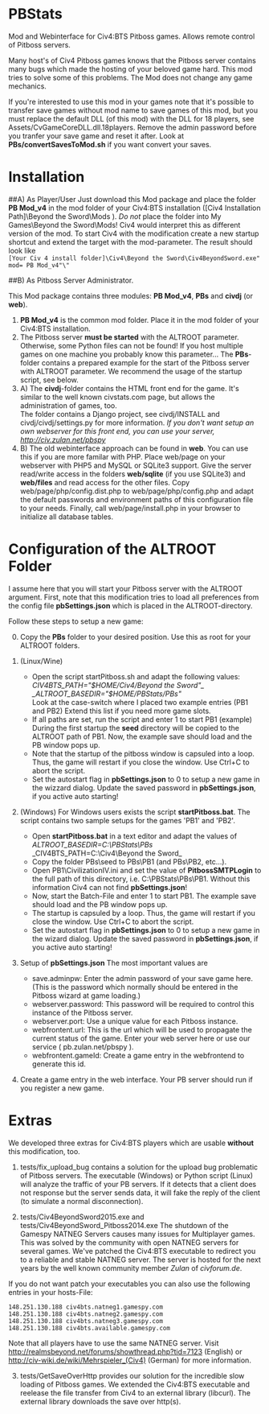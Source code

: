 PBStats
=======

Mod and Webinterface for Civ4:BTS Pitboss games. Allows remote control of Pitboss servers. 

Many host's of Civ4 Pitboss games knows that the Pitboss server contains many bugs 
which made the hosting of your beloved game hard. This mod tries to solve some of this 
problems. The Mod does not change any game mechanics. 

If you're interested to use this mod in your games note that it's possible to transfer 
save games without mod name to save games of this mod, but you must replace the default DLL (of this mod)
with the DLL for 18 players, see Assets/CvGameCoreDLL.dll.18players.
Remove the admin password before you tranfer your save game and reset it after. 
Look at **PBs/convertSavesToMod.sh** if you want convert your saves.


Installation
=======

##A) As Player/User 
Just download this Mod package and place the folder **PB Mod_v4** in the mod folder of your Civ4:BTS installation ([Civ4 Installation Path]\Beyond the Sword\Mods ). 
*Do not* place the folder into My Games\Beyond the Sword\Mods! Civ4 would interpret this as different version of the mod. 
To start Civ4 with the modification create a new startup shortcut and extend the target with the mod-parameter. The result should look like  
`[Your Civ 4 install folder]\Civ4\Beyond the Sword\Civ4BeyondSword.exe" mod= PB Mod_v4"\"`

##B) As Pitboss Server Administrator. 

This Mod package contains three modules: **PB Mod\_v4**, **PBs** and **civdj** (or **web**). 

1. **PB Mod\_v4** is the common mod folder. Place it in the mod folder of your Civ4:BTS installation. 
2. The Pitboss server **must be started** with the ALTROOT parameter. Otherwise, some Python files can not be found! If you host multiple games on one machine you probably know this parameter... 
The **PBs**-folder contains a prepared example for the start of the Pitboss server 
with ALTROOT parameter. We recommend the usage of the startup script, see below. 
3. A) The **civdj**-folder contains the HTML front end for the game. 
It's similar to the well known civstats.com page, but allows the administration of games, too.  
The folder contains a Django project, see civdj/INSTALL and civdj/civdj/settings.py for more information.
*If you don't want setup an own webserver for this front end, you can use your server, http://civ.zulan.net/pbspy*
3. B) The old webinterface approach can be found in **web**. You can use this if you are more
familar with PHP. Place web/page on your webserver with PHP5 and MySQL or SQLite3 support. Give the server read/write access in the folders **web/sqlite** (if you use SQLite3) and **web/files** 
and read access for the other files. 
Copy web/page/php/config.dist.php to web/page/php/config.php and adapt the default passwords and environment paths of this configuration file to your needs. 
Finally, call web/page/install.php in your browser to initialize all database tables. 



Configuration of the ALTROOT Folder
=======

I assume here that you will start your Pitboss server with the ALTROOT argument. 
First, note that this modification tries to load all preferences from 
the config file **pbSettings.json** which is placed in the ALTROOT-directory.

Follow these steps to setup a new game: 

0. Copy the **PBs** folder to your desired position. 
Use this as root for your ALTROOT folders. 

1. (Linux/Wine) 
   * Open the script startPitboss.sh and adapt the following values: 
_CIV4BTS_PATH="$HOME/Civ4/Beyond the Sword"_  
_ALTROOT_BASEDIR="$HOME/PBStats/PBs"_  
Look at the case-switch where I placed two example entries (PB1 and PB2) 
Extend this list if you need more game slots. 
    * If all paths are set, run the script and enter 1 to start PB1 (example)
During the first startup the **seed** directory will be copied to the ALTROOT path of PB1.
Now, the example save should load and the PB window pops up.
    * Note that the startup of the pitboss window is capsuled into a loop. Thus, the game will restart if you close the window. Use Ctrl+C to abort the script. 
    * Set the autostart flag in **pbSettings.json** to 0 to setup a new game in the wizzard dialog.
Update the saved password in **pbSettings.json**, if you active auto starting!

2. (Windows)
For Windows users exists the script **startPitboss.bat**. The script contains two sample setups for the games 'PB1' and 'PB2'.
    * Open **startPitboss.bat** in a text editor and adapt the values of
_ALTROOT_BASEDIR=C:\PBStats\PBs_
_CIV4BTS_PATH=C:\Civ4\Beyond the Sword\_
    * Copy the folder PBs\seed to PBs\PB1 (and PBs\PB2, etc…).
    * Open PB1\CivilizationIV.ini and set the value of **PitbossSMTPLogin** to the full path of this directory, i.e. C:\PBStats\PBs\PB1. Without this information Civ4 can not find **pbSettings.json**!
    * Now, start the Batch-File and enter 1 to start PB1. The example save should load and the PB window pops up.
    * The startup is capsuled by a loop. Thus, the game will restart if you close the window. Use Ctrl+C to abort the script. 
    * Set the autostart flag in **pbSettings.json** to 0 to setup a new game in the wizard dialog.
Update the saved password in **pbSettings.json**, if you active auto starting!

3. Setup of **pbSettings.json** 
The most important values are 
    * save.adminpw: Enter the admin password of your save game here. (This is the password which
normally should be entered in the Pitboss wizard at game loading.) 
    * webserver.password: This password will be required to control this instance of the Pitboss server. 
    * webserver.port: Use a unique value for each Pitboss instance. 
    * webfrontent.url: This is the url which will be used to propagate the current status of the game.  Enter your web server here or use our service ( pb.zulan.net/pbspy ).
    * webfrontent.gameId: Create a game entry in the webfrontend to generate this id. 

4. Create a game entry in the web interface. Your PB server should run if you register a new game.


Extras
=======

We developed three extras for Civ4:BTS players which are usable **without** this modification, too. 

1. tests/fix_upload_bug contains a solution for the upload bug problematic of Pitboss servers. The executable (Windows) or Python script (Linux) will 
analyze the traffic of your PB servers. If it detects that a client does not response but the server sends data, it will fake the reply of the client (to simulate a normal disconnection).

2. tests/Civ4BeyondSword2015.exe and tests/Civ4BeyondSword_Pitboss2014.exe
The shutdown of the Gamespy NATNEG Servers causes many issues for Multiplayer games. This was solved 
by the community with open NATNEG servers for several games. We've patched the Civ4:BTS executable to 
redirect you to a reliable and stable NATNEG server. The server is hosted for the next years by the well known community member *Zulan* of *civforum.de*.

If you do not want patch your executables you can also use the following entries in your hosts-File:
```
148.251.130.188 civ4bts.natneg1.gamespy.com
148.251.130.188 civ4bts.natneg2.gamespy.com
148.251.130.188 civ4bts.natneg3.gamespy.com
148.251.130.188 civ4bts.available.gamespy.com
```

Note that all players have to use the same NATNEG server. 
Visit http://realmsbeyond.net/forums/showthread.php?tid=7123 (English) or  
http://civ-wiki.de/wiki/Mehrspieler_(Civ4) (German)  for more information.

3. tests/GetSaveOverHttp provides our solution for the incredible slow loading of
Pitboss games. We extended the Civ4:BTS executable and reelease the file transfer 
from Civ4 to an external library (libcurl). The external library downloads the save
over http(s).
